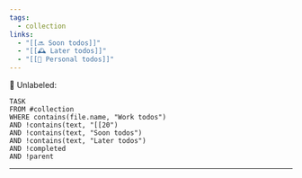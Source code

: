 ```yaml
---
tags:
  - collection
links:
  - "[[🔜 Soon todos]]"
  - "[[🕰️ Later todos]]"
  - "[[🏡 Personal todos]]"
---
```

🧹 Unlabeled:
```dataview
TASK
FROM #collection
WHERE contains(file.name, "Work todos")
AND !contains(text, "[[20")
AND !contains(text, "Soon todos")
AND !contains(text, "Later todos")
AND !completed
AND !parent
```

----
